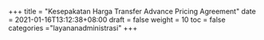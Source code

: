 +++
title = "Kesepakatan Harga Transfer Advance Pricing Agreement"
date = 2021-01-16T13:12:38+08:00
draft = false
weight = 10
toc = false
categories ="layananadministrasi"
+++
